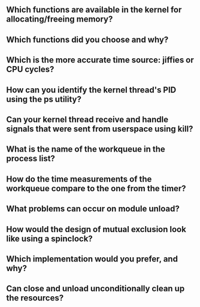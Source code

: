 ## Which functions are available in the kernel for allocating/freeing memory?
## Which functions did you choose and why?
## Which is the more accurate time source: jiffies or CPU cycles?
## How can you identify the kernel thread's PID using the ps utility?
## Can your kernel thread receive and handle signals that were sent from userspace using kill?
## What is the name of the workqueue in the process list?
## How do the time measurements of the workqueue compare to the one from the timer?
## What problems can occur on module unload?
## How would the design of mutual exclusion look like using a spinclock?
## Which implementation would you prefer, and why?
## Can close and unload unconditionally clean up the resources?